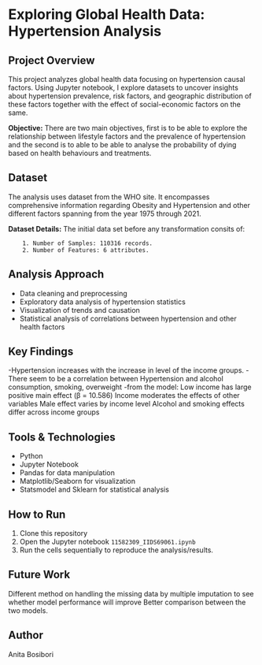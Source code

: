 # Exploring Global Health Data: Hypertension Analysis

## Project Overview
This project analyzes global health data focusing on hypertension causal factors. Using Jupyter notebook, I explore datasets to uncover insights about 
hypertension prevalence, risk factors, and geographic distribution of these factors together with the effect of social-economic factors on the same.

**Objective:** There are two main objectives, first is to be able to explore the relationship between lifestyle factors and the prevalence of hypertension 
and the second is to able to be able to analyse the probability of dying based on health behaviours and treatments.

## Dataset
The analysis uses  dataset  from the WHO site. It encompasses comprehensive information regarding Obesity and Hypertension and other different
factors spanning from the year 1975 through 2021.

**Dataset Details:** The initial data set before any transformation consits of:

        1. Number of Samples: 110316 records.
        2. Number of Features: 6 attributes.

## Analysis Approach
- Data cleaning and preprocessing
- Exploratory data analysis of hypertension statistics
- Visualization of trends and causation
- Statistical analysis of correlations between hypertension and other health factors

## Key Findings
-Hypertension increases with the increase in level of the income groups.
-There seem to be a correlation between Hypertension and alcohol consumption, smoking, overweight 
-from the model: 
    Low income has large positive main effect (β = 10.586)
    Income moderates the effects of other variables
    Male effect varies by income level
    Alcohol and smoking effects differ across income groups


## Tools & Technologies
- Python
- Jupyter Notebook
- Pandas for data manipulation
- Matplotlib/Seaborn for visualization
- Statsmodel and Sklearn for statistical analysis

## How to Run
1. Clone this repository
2. Open the Jupyter notebook `11582309_IIDS69061.ipynb`
3. Run the cells sequentially to reproduce the analysis/results.
   

## Future Work
Different method on handling the missing data by multiple imputation to see whether model performance will improve
Better comparison between the two models. 

## Author
Anita Bosibori

